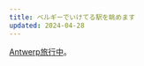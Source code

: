 ```yaml
---
title: ベルギーでいけてる駅を眺めます
updated: 2024-04-28
---
```


[Antwerp旅行中](https://sotaro.io/travel/2024-04-27-antwerp)。
